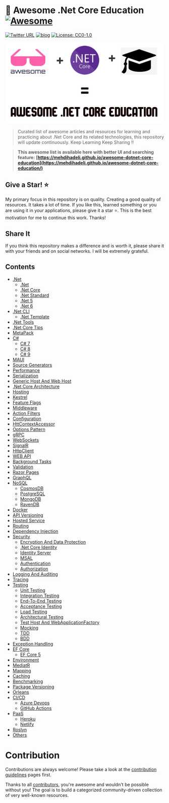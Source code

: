 # 🎨 Awesome .Net Core Education [![Awesome](https://awesome.re/badge-flat2.svg)](https://awesome.re)
[![Twitter URL](https://img.shields.io/badge/-@mehdi_hadeli-%231DA1F2?style=flat-square&logo=twitter&logoColor=ffffff)](https://twitter.com/mehdi_hadeli)
[![blog](https://img.shields.io/badge/blog-dotnetuniversity.com-brightgreen?style=flat-square)](https://dotnetuniversity.com/)
[![License: CC0-1.0](https://img.shields.io/badge/License-CC0%201.0-brightgreen.svg?style=flat-square)](http://creativecommons.org/publicdomain/zero/1.0/)

![](./banner.jpg)

> Curated list of awesome articles and resources for learning and practicing about .Net Core and its related technologies, this repository will update continuously. Keep Learning Keep Sharing !!

> **This awesome list is available here with better UI and searching feature: [https://mehdihadeli.github.io/awesome-dotnet-core-education](https://mehdihadeli.github.io/awesome-dotnet-core-education/)**


## Give a Star! ⭐️

My primary focus in this repository is on quality. Creating a good quality of resources. It takes a lot of time. If you like this, learned something or you are using it in your applications, please give it a star ⭐. This is the best motivation for me to continue this work. Thanks!

## Share It

If you think this repository makes a difference and is worth it, please share it with your friends and on social networks. I will be extremely grateful.

## Contents

  - [.Net](./docs/dotnet/dotnet.md)
    - [.Net](./docs/dotnet/dotnet.md)
    - [.Net Core](./docs/dotnet/dotnet-core.md)
    - [.Net Standard](./docs/dotnet/dotnet-standard.md)
    - [.Net 5](./docs/dotnet/dotnet5.md)
    - [.Net 6](./docs/dotnet/dotnet6.md)
  - [.Net CLI](./docs/dotnet-cli/dotnet-cli.md)
    - [.Net Template](./docs/dotnet-cli/dotnet-template.md)
  - [.Net Tools](./docs/dotnet-tools.md)
  - [.Net Core Tips](./docs/dotnet-core-tips.md)
  - [MetaPack](./docs/metapack.md)
  - [C#](./docs/c#/c#.md)
    - [C# 7](./docs/c#/c#7.md)
    - [C# 8](./docs/c#/c#8.md)
    - [C# 9](./docs/c#/c#9.md)
  - [MAUI](./docs/maui.md)
  - [Source Generators](./docs/source-generators.md)
  - [Performance](./docs/performance.md)
  - [Serialization](./docs/serialization.md)
  - [Generic Host And Web Host](./docs/generic-host.md)
  - [.Net Core Architecture](./docs/dotnet-core-architecture.md)
  - [Hosting](./docs/hosting.md)
  - [Kestrel](./docs/kestrel.md)
  - [Feature Flags](./docs/feature-flags.md)
  - [Middleware](./docs/middleware.md)
  - [Action Filters](./docs/action-filters.md)
  - [Configuration](./docs/configuration.md)
  - [HttContextAccessor](./docs/httpcontext-accessor.md)
  - [Options Pattern](./docs/options-pattern.md)
  - [gRPC](./docs/grpc.md)
  - [WebSockets](./docs/web-sockets.md)
  - [SignalR](./docs/signalr.md)
  - [HttpClient](./docs/httpclient.md)
  - [WEB API](./docs/web-api.md)
  - [Background Tasks](./docs/background-tasks.md)
  - [Validation](./docs/validation.md)
  - [Razor Pages](./docs/razor-pages.md)
  - [GraphQL](./docs/graphql.md)
  - [NoSQL](./docs/nosql/nosql.md)
    - [CosmosDB](./docs/nosql/cosmosdb.md)
    - [PostgreSQL](./docs/nosql/postgrsql.md)
    - [MongoDB](./docs/nosql/mongodb.md)
    - [RavenDB](./docs/nosql/ravendb.md)
  - [Docker](./docs/docker.md)
  - [API Versioning](./docs/api-versioning.md)
  - [Hosted Service](./docs/hosted-service.md)
  - [Routing](./docs/routing.md)
  - [Dependency Injection](./docs/dependency-injection.md)
  - [Security](./docs/security/security.md)
    - [Encryption And Data Protection](./docs/security/encryption.md)
    - [.Net Core Identity](./docs/security/dotnet-identity.md)
    - [Identity Server](./docs/security/identity-server.md)
    - [MSAL](./docs/security/msal.md)
    - [Authentication](./docs/security/authentication.md)
    - [Authorization](./docs/security/authorization.md)
  - [Logging And Auditing](./docs/logging.md)
  - [Tracing](./docs/tracing.md)
  - [Testing](./docs/testing/testing.md)
    - [Unit Testing](./docs/testing/unit-testing.md)
    - [Integration Testing](./docs/testing/integration-testing.md)
    - [End-To-End Testing](./docs/testing/end-to-end-testing.md)
    - [Acceptance Testing](./docs/testing/acceptance-testing.md)
    - [Load Testing](./docs/testing/load-testing.md)
    - [Architectural Testing](./docs/testing/architectural-testing.md)
    - [Test Host And WebApplicationFactory](./docs/testing/test-host.md)
    - [Mocking](./docs/testing/mocking.md)
    - [TDD](./docs/testing/tdd.md)
    - [BDD](./docs/testing/bdd.md)
  - [Exception Handling](./docs/exception-handling.md)
  - [EF Core](./docs/ef-core/ef-core.md)
    - [EF Core 5](./docs/ef-core/ef-core5.md)
  - [Environment](./docs/environment.md)
  - [MediatR](./docs/mediatr.md)
  - [Mapping](./docs/mapping.md)
  - [Caching](./docs/caching.md)
  - [Benchmarking](./docs/benchmarking.md)
  - [Package Versioning](./docs/package-versioning.md)
  - [Orleans](./docs/orleans.md)
  - [CI/CD](./docs/ci-cd/ci-cd.md)
    - [Azure Devops](./docs/ci-cd/azure-devops.md)
    - [GitHub Actions](./docs/ci-cd/gitHub-actions.md)
  - [PaaS](./docs/paas/paas.md)
    - [Heroku](./docs/paas/heroku.md)
    - [Netlify](./docs/paas/netlify.md)
  - [Roslyn](./docs/roslyn.md)
  - [Others](./docs/others.md)

# Contribution
  
Contributions are always welcome! Please take a look at the [contribution guidelines](https://github.com/mehdihadeli/awesome-dotnet-core-education/blob/master/contributing.md) pages first.

Thanks to all [contributors](https://github.com/mehdihadeli/awesome-dotnet-core-education/graphs/contributors), you're awesome and wouldn't be possible without you! The goal is to build a categorized community-driven collection of very well-known resources.